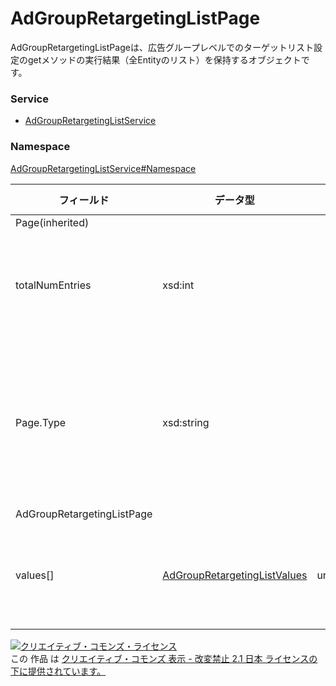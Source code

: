 # AdGroupRetargetingListPage
AdGroupRetargetingListPageは、広告グループレベルでのターゲットリスト設定のgetメソッドの実行結果（全Entityのリスト）を保持するオブジェクトです。

### Service
+ [AdGroupRetargetingListService](../../services/AdGroupRetargetingListService.md)

### Namespace
[AdGroupRetargetingListService#Namespace](../../services/AdGroupRetargetingListService.md#namespace)

| フィールド | データ型 | max<br>Occurs | min<br>Occurs | resp<br>onse | add | set | remove | 説明 |
|---|---|---|---|---|---|---|---|---|
| Page(inherited)|||||||||
| totalNumEntries| xsd:int||||||| 取得される項目の総件数です。 |
| Page.Type| xsd:string||||||| このインスタンスのPageのサブタイプです。 |
| AdGroupRetargetingListPage|||||||
| values[]| <a href="AdGroupRetargetingListValues.md">AdGroupRetargetingListValues</a>| unbounded| 0| ○| -| -| -| getメソッドの実行結果です。 |

<a rel="license" href="http://creativecommons.org/licenses/by-nd/2.1/jp/"><img alt="クリエイティブ・コモンズ・ライセンス" style="border-width:0" src="https://i.creativecommons.org/l/by-nd/2.1/jp/88x31.png" /></a><br />この 作品 は <a rel="license" href="http://creativecommons.org/licenses/by-nd/2.1/jp/">クリエイティブ・コモンズ 表示 - 改変禁止 2.1 日本 ライセンスの下に提供されています。</a>

